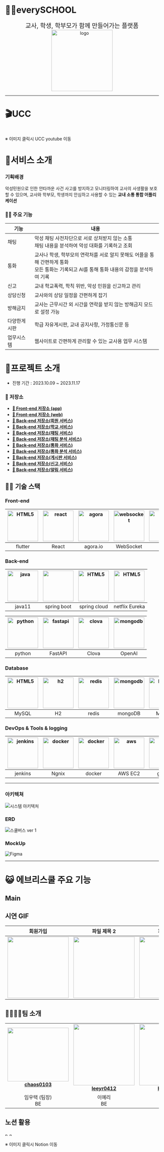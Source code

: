 # 👩‍🏫everySCHOOL

<div align="center">
  <div style="font-size: 20; justify-items: center" >교사, 학생, 학부모가 함께 만들어가는 플랫폼</div>
  <img src="./readme_assets/images/everyschoollogo.gif" alt="logo" height="200"> 
</div>

---

# 🎬UCC

[<img style="width: 10;" src="./readme_assets/images/ucc.JPG">](https://www.youtube.com/watch?v=0_jM8-yh6Xo)

※ 이미지 클릭시 UCC youtube 이동

# 🎃서비스 소개

### 기획배경

악성민원으로 인한 안타까운 사건 사고를 방지하고 모니터링하여 교사의 사생활을 보호할 수 있으며,
교사와 학부모, 학생까지 안심하고 사용할 수 있는 **교내 소통 통합 어플리케이션**

### 👨‍🏫 주요 기능

| 기능     | 내용                                                                                   |
|--------|--------------------------------------------------------------------------------------|
| 채팅     | 악성 채팅 사전차단으로 서로 상처받지 않는 소통 <br/> 채팅 내용을 분석하여 악성 대화를 기록하고 조회                          |
| 통화     | 교사나 학생, 학부모의 연락처를 서로 알지 못해도 어플을 통해 간편하게 통화<br/>모든 통화는 기록되고 AI를 통해 통화 내용의 감정을 분석하여 기록 |
| 신고     | 교내 학교폭력, 학칙 위반, 악성 민원을 신고하고 관리                                                       |
| 상담신청   | 교사와의 상담 일정을 간편하게 잡기                                                                  |
| 방해금지   | 교사는 근무시간 외 시간을 연락을 받지 않는 방해금지 모드로 설정 가능                                              |
| 다양한게시판 | 학급 자유게시판, 교내 공지사항, 가정통신문 등                                                           |
| 업무시스템  | 웹사이트로 간편하게 관리할 수 있는 교사용 업무 시스템                                                       |

# 👶프로젝트 소개

- 진행 기간 : 2023.10.09 ~ 2023.11.17

### 📂 저장소

- **[🔎 Front-end 저장소 (app)](./app)**
- **[🔎 Front-end 저장소 (web)](./web)**
- **[🔎 Back-end 저장소(회원 서버스)](./server/user-service/)**
- **[🔎 Back-end 저장소(학교 서비스)](./server/school-service/)**
- **[🔎 Back-end 저장소(채팅 서비스)](./server/chat-service/)**
- **[🔎 Back-end 저장소(채팅 분석 서비스)](./server/openai-service/)**
- **[🔎 Back-end 저장소(통화 서비스)](./server/call-service/)**
- **[🔎 Back-end 저장소(통화 분석 서비스)](./server/voiceai-service/)**
- **[🔎 Back-end 저장소(게시판 서비스)](./server/board-service/)**
- **[🔎 Back-end 저장소(신고 서비스)](./server/report-service/)**
- **[🔎 Back-end 저장소(알림 서비스)](./server/alarm-service/)**

## 👩‍🏫 기술 스택

### Front-end

| <img src="https://i.namu.wiki/i/gTkycWkYEjMjGP1Bm4H4f53dDKc22Cp1UgVsKnMHhaxtUPme5kQB8Ga1WxX_42qpwSbNcSaBdLnYKZFa3OCMlZjVdsm3c98eNE2b7LUDZYzUEy3zAde_6dQPj3WjvjyVatt-6ukt0NHRJ8GRiy81Kg.svg" alt="HTML5" width="100"  height="100" /> | <img src="https://i.namu.wiki/i/mmbIBh97s8Ir8CWiH0gpoMggerAWV68Hj-VNCBXx2-Zz2IIrzbXE3Fy4EPn0hc69lIRy9qSPZ9Fja6g9uaaStvL4BDQeOc4IoyhXgfydvWfMhbb-QCW3Oq-pI1oTniqhqonhgeDkVuFONhijkIoU9Q.svg" alt="react" width="100" height="100" /> | <img src="https://www.agora.io/kr/wp-content/uploads/2023/05/agora-future@2x-1440x1440-1-1024x1024.webp" alt="agora" width="100" height="100" /> | <img src="https://seeklogo.com/images/W/websocket-logo-91B815D333-seeklogo.com.png" alt="websocket" width="100" height="100" /> | <img src="https://www.gstatic.com/devrel-devsite/prod/va65162e8ce9aacc75e4d3c0cd6d166fc6ceaaf184fea0ff0eac1d9b62c0480be/firebase/images/lockup.svg" alt="fcm" width="100" height="100" /> |
|:----------------------------------------------------------------------------------------------------------------------------------------------------------------------------------------------------------------------------------------:|:---------------------------------------------------------------------------------------------------------------------------------------------------------------------------------------------------------------------------------------:|:---------------------------------------------------------------------------------------:|:-----------------------------------------------------------------------------------------------------------------------------------:|:-----------------------------------------------------------------------------------:|
|                                                                                                                 flutter                                                                                                                  |                                                                                                                  React                                                                                                                  |                                        agora.io                                         |                                                              WebSocket                                                              |                                         fcm                                         | swift |

### Back-end

| <img src="./readme_assets/images/java.png" alt="java" width="100" height="100" /> | <img src="./readme_assets/images/spring.png" width="100"> | <img src="./readme_assets/images/springcloud.jpg"  alt="HTML5" width="100" height="100" /> | <img src="./readme_assets/images/eureka.png"  alt="HTML5" width="100" height="100" /> |
|:-------------------------------------------------------------------------------------:|:---------------------------------------------------------:|:----------------------------------------------------------------------------------------------:|:-----------------------------------------------------------------------------------------:|
|                                        java11                                         |                        spring boot                        |                                          spring cloud                                          |                                      netflix Eureka                                       | 

| <img src="./readme_assets/images/python.png"  alt="python" width="100" height="100" /> | <img src="./readme_assets/images/fastapi.png"  alt="fastapi" width="100" height="100" /> | <img src="./readme_assets/images/clova.png"  alt="clova" width="100" height="100" /> | <img src="./readme_assets/images/openai.png"  alt="mongodb" width="100" height="100" /> |
|:------------------------------------------------------------------------------------------:|:--------------------------------------------------------------------------------------------:|:----------------------------------------------------------------------------------------:|:-------------------------------------------------------------------------------------------:|
|                                           python                                           |                                           FastAPI                                            |                                          Clova                                           |                                           OpenAI                                            |

### Database

| <img src="./readme_assets/images/mysql.png"  alt="HTML5" width="100" height="100" /> | <img src="./readme_assets/images/H2_logo.png"  alt="h2" width="100" height="100" /> | <img src="./readme_assets/images/redis.png"  alt="redis" width="100" height="100" /> | <img src="./readme_assets/images/mongodb.jpg"  alt="mongodb" width="100" height="100" /> | <img src="./readme_assets/images/mysql.png"  alt="HTML5" width="100" height="100" /> | <img src="./readme_assets/images/s3.png"  alt="h2" width="100" height="100" /> |
|:----------------------------------------------------------------------------------------:|:---------------------------------------------------------------------------------------:|:----------------------------------------------------------------------------------------:|:--------------------------------------------------------------------------------------------:|:----------------------------------------------------------------------------------------:|:---------------------------------------------------------------------------------------:|
|                                          MySQL                                           |                                           H2                                            |                                          redis                                           |                                           mongoDB                                            |                                          MySQL                                           |                                           S3                                            | 

### DevOps & Tools & logging

| <img src="./readme_assets/images/jenkins.png"  alt="jenkins" width="100" height="100" /> | <img src="./readme_assets/images/nginx.png"  alt="docker" width="100" height="100" /> | <img src="./readme_assets/images/docker.png"  alt="docker" width="100" height="100" /> | <img src="./readme_assets/images/aws.png"  alt="aws" width="100" height="100" /> | <img src="./readme_assets/images/gradle.png"  alt="gradle" width="100" height="100" /> | <img src="./readme_assets/images/jira.png"  alt="jira" width="100" height="100" /> | <img src="./readme_assets/images/slack.jpg"  alt="slack" width="100" height="100" /> | <img src="./readme_assets/images/rabbitMQ.png"  alt="rabbitMQ" width="100" height="100" /> |
|:--------------:|:------------:|:------:|:------------:|:--------:|:----------:|:------------:|:------------:|
| jenkins | Ngnix | docker | AWS EC2 | gradle | Jira | Slack | rabbitMQ | 

---

### 아키텍쳐

![시스템 아키텍처](https://github.com/hkh0904/Every-School/assets/66843981/4253fc53-24f1-43f2-81db-00893ef7737b)

### ERD

![스쿨버스 ver 1](https://github.com/hkh0904/Every-School/assets/66843981/59eb7a93-94c6-4a00-a87b-72940a1b0340)

### MockUp

![Figma](https://github.com/hkh0904/Every-School/assets/66843981/ff0fb1a2-2135-44d5-a9e6-82d56fb4c68d)

---

# 😺 에브리스쿨 주요 기능

## Main

## 시연 GIF
| 회원가입 | 파일 제목 2 | 파일 제목 2 |
| --- | --- | --- |
| <img src="https://github.com/hkh0904/Every-School/assets/66843981/ce27340b-b5e3-49b7-b597-5735c71d0596" width="200px"> | <img src="https://github.com/hkh0904/Every-School/assets/66843981/9e97a12e-f6aa-4dae-aa10-b0c9aec6cdbe" width="200px"> | <img src="https://github.com/hkh0904/Every-School/assets/66843981/874bf83b-ac99-4edd-a69b-05cbc7107e16" width="200px"> |





## 👨‍👩‍👧‍👦팀 소개

<table align="center">
    <tr align="center">
        <td style="min-width: 150;">
            <a href="https://github.com/chaos0103">
              <img src="./readme_assets/profile/lyt.png" width="200" height="175">
              <br />
              <b>chaos0103</b>
            </a>
        </td>
        <td style="min-width: 150;">
            <a href="https://github.com/leeyr0412">
              <img src="./readme_assets/profile/lyl.png" width="200">
              <br />
              <b>leeyr0412</b>
            </a> 
        </td>
        <td style="min-width: 150;">
            <a href="https://github.com/hans0537">
              <img src="./readme_assets/profile/ssj.png" width="200">
              <br />
              <b>hans0537</b>
            </a> 
        </td>
        <td style="min-width: 150;">
            <a href="https://github.com/OH-Yeonju">
              <img src="./readme_assets/profile/oyj.png" width="200">
              <br />
              <b>OH-Yeonju</b>
            </a> 
        </td>
        <td style="min-width: 150;">
            <a href="https://github.com/illu1996">
              <img src="./readme_assets/profile/lgh.png" width="200">
              <br />
              <b>illu1996</b>
            </a> 
        </td>
        <td style="min-width: 150;">
            <a href="https://github.com/hkh0904">
              <img src="./readme_assets/profile/hkh.png" width="200">
              <br />
              <b>hkh0904</b>
            </a> 
        </td>
    </tr>
    <tr align="center">
        <td>
            임우택 (팀장)<br/>BE
        </td>
        <td>
            이예리<br/>BE
        </td>
        <td>
            신성주<br/>BE
        </td>
        <td>
            오연주<br/>FE
        </td>
        <td>
            이지혁<br/>FE
        </td>
        <td>
            홍경환<br/>FE
        </td>
    </tr>
</table>

## 노션 활용
[<img style="width: 10;" src="./readme_assets/images/notion1.JPG" alt="notion">](https://dong82.notion.site/011c84e3500748acb05c4b0751141c6f?pvs=4) [<img style="width: 10;" src="./readme_assets/images/notion2.JPG" alt="notion">](https://dong82.notion.site/011c84e3500748acb05c4b0751141c6f?pvs=4)


※ 이미지 클릭시 Notion 이동 
